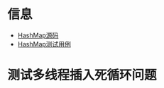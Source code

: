 # 信息

- [HashMap源码](../../../../../src/java.base/share/classes/java/util/HashMap.java)
- [HashMap测试用例](../../../test/java/cool/intent/java/util/HashMapTest.java)

# 测试多线程插入死循环问题

